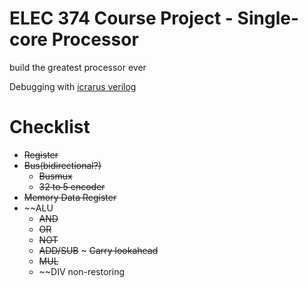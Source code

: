 # ELEC 374 Course Project - Single-core Processor

build the greatest processor ever

Debugging with [icrarus verilog](http://iverilog.icarus.com/)



# Checklist
- ~~Register~~
- ~~Bus(bidirectional?)~~
  - ~~Busmux~~
  - ~~32 to 5 encoder~~
- ~~Memory Data Register~~
- ~~ALU
  - ~~AND~~
  - ~~OR~~
  - ~~NOT~~
  - ~~ADD/SUB~~
  ~ ~~Carry lookahead~~
  - ~~MUL~~
  - ~~DIV non-restoring
  
